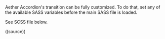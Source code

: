 Aether Accordion's transition can be fully customized. To do that, set any of the available SASS variables before the main SASS file is loaded.

See SCSS file below.

((source))

